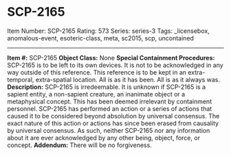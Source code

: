 # SCP-2165
Item Number: SCP-2165
Rating: 573
Series: series-3
Tags: _licensebox, anomalous-event, esoteric-class, meta, sc2015, scp, uncontained

---

**Item #:** SCP-2165
**Object Class:** None
**Special Containment Procedures:** SCP-2165 is to be left to its own devices. It is not to be acknowledged in any way outside of this reference. This reference is to be kept in an extra-temporal, extra-spatial location. All is as it has been. All is as it always was.
**Description:** SCP-2165 is irredeemable. It is unknown if SCP-2165 is a sapient entity, a non-sapient creature, an inanimate object or a metaphysical concept. This has been deemed irrelevant by containment personnel. SCP-2165 has performed an action or a series of actions that caused it to be considered beyond absolution by universal consensus. The exact nature of this action or actions has since been erased from causality by universal consensus. As such, neither SCP-2165 nor any information about it are ever acknowledged by any other being, object, force, or concept.
**Addendum:** There will be no forgiveness.